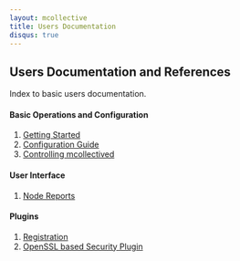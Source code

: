 ```yaml
---
layout: mcollective
title: Users Documentation
disqus: true
---
```


Users Documentation and References
----------------------------------

Index to basic users documentation.

<h4 class="noline">Basic Operations and Configuration</h4>

 1. [Getting Started](basic/gettingstarted.html)
 1. [Configuration Guide](basic/configuration.html)
 1. [Controlling mcollectived](basic/daemon.html)


<h4 class="noline">User Interface </h4>

 1. [Node Reports](ui/nodereports.html)

<h4 class="noline">Plugins </h4>

 1. [Registration](plugins/registration.html)
 1. [OpenSSL based Security Plugin](plugins/security_ssl.html)
